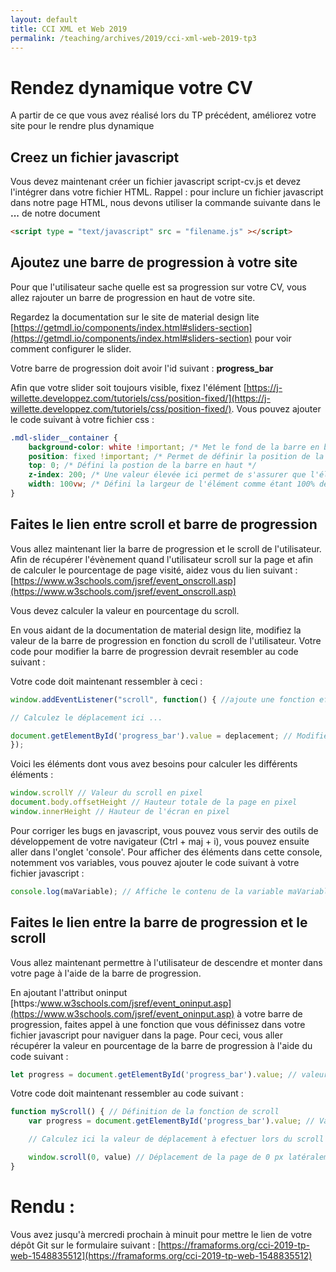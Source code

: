 ```yaml
---
layout: default
title: CCI XML et Web 2019
permalink: /teaching/archives/2019/cci-xml-web-2019-tp3
---
```


# Rendez dynamique votre CV
A partir de ce que vous avez réalisé lors du TP précédent, améliorez votre site pour le rendre plus dynamique

## Creez un fichier javascript
Vous devez maintenant créer un fichier javascript script-cv.js et devez l'intégrer dans votre fichier HTML.
Rappel : pour inclure un fichier javascript dans notre page HTML, nous devons utiliser la commande suivante dans le **<head>...</head>** de notre document
``` html
<script type = "text/javascript" src = "filename.js" ></script>
```

## Ajoutez une barre de progression à votre site
Pour que l'utilisateur sache quelle est sa progression sur votre CV, vous allez rajouter un barre de progression en haut de votre site.

Regardez la documentation sur le site de material design lite [https://getmdl.io/components/index.html#sliders-section](https://getmdl.io/components/index.html#sliders-section) pour voir comment configurer le slider.

Votre barre de progression doit avoir l'id suivant : **progress_bar**

Afin que votre slider soit toujours visible, fixez l'élément [https://j-willette.developpez.com/tutoriels/css/position-fixed/](https://j-willette.developpez.com/tutoriels/css/position-fixed/). Vous pouvez ajouter le code suivant à votre fichier css :
```css
.mdl-slider__container {
    background-color: white !important; /* Met le fond de la barre en blanc */
    position: fixed !important; /* Permet de définir la position de la barre comme fixe */
    top: 0; /* Défini la postion de la barre en haut */
    z-index: 200; /* Une valeur élevée ici permet de s'assurer que l'élément est au dessus des autres */
    width: 100vw; /* Défini la largeur de l'élément comme étant 100% de la largeur de l'écran */
}
```

## Faites le lien entre scroll et barre de progression
Vous allez maintenant lier la barre de progression et le scroll de l'utilisateur. Afin de récupérer l'évènement quand l'utilisateur scroll sur la page et afin de calculer le pourcentage de page visité, aidez vous du lien suivant : [https://www.w3schools.com/jsref/event_onscroll.asp](https://www.w3schools.com/jsref/event_onscroll.asp)

Vous devez calculer la valeur en pourcentage du scroll.

En vous aidant de la documentation de material design lite, modifiez la valeur de la barre de progression en fonction du scroll de l'utilisateur. Votre code pour modifier la barre de progression devrait resembler au code suivant :

Votre code doit maintenant ressembler à ceci :
```javascript
window.addEventListener("scroll", function() { //ajoute une fonction efectuée lorsque l'utilisateur scroll sur la page

// Calculez le déplacement ici ...

document.getElementById('progress_bar').value = deplacement; // Modifie la valeur de la barre de progression pour qu'elle corresponde au déplacement du scroll
});
```
Voici les éléments dont vous avez besoins pour calculer les différents éléments :
```javascript
window.scrollY // Valeur du scroll en pixel
document.body.offsetHeight // Hauteur totale de la page en pixel
window.innerHeight // Hauteur de l'écran en pixel
```

Pour corriger les bugs en javascript, vous pouvez vous servir des outils de développement de votre navigateur (Ctrl + maj + i), vous pouvez ensuite aller dans l'onglet 'console'. Pour afficher des éléments dans cette console, notemment vos variables, vous pouvez ajouter le code suivant à votre fichier javascript :
``` javascript
console.log(maVariable); // Affiche le contenu de la variable maVariable dans la console du navigateur
```

## Faites le lien entre la barre de progression et le scroll
Vous allez maintenant permettre à l'utilisateur de descendre et monter dans votre page à l'aide de la barre de progression.

En ajoutant l'attribut oninput [https:/www.w3schools.com/jsref/event_oninput.asp](https://www.w3schools.com/jsref/event_oninput.asp) à votre barre de progression, faites appel à une fonction que vous définissez dans votre fichier javascript pour naviguer dans la page.
Pour ceci, vous aller récupérer la valeur en pourcentage de la barre de progression à l'aide du code suivant :
```javascript
let progress = document.getElementById('progress_bar').value; // valeur de la barre de progression
```
Votre code doit maintenant ressembler au code suivant :
```javascript
function myScroll() { // Définition de la fonction de scroll
    var progress = document.getElementById('progress_bar').value; // Valeur de la barre de progression

    // Calculez ici la valeur de déplacement à efectuer lors du scroll

    window.scroll(0, value) // Déplacement de la page de 0 px latéralement et 'value' px horizontalement
}
```

# Rendu :
Vous avez jusqu'à mercredi prochain à minuit pour mettre le lien de votre dépôt Git sur le formulaire suivant : [https://framaforms.org/cci-2019-tp-web-1548835512](https://framaforms.org/cci-2019-tp-web-1548835512)
